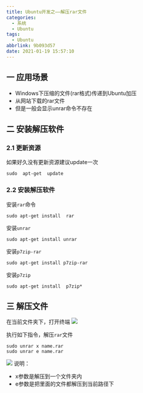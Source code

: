 ```yaml
---
title: Ubuntu开发之——解压rar文件
categories:
  - 系统
  - Ubuntu
tags:
  - Ubuntu
abbrlink: 9b093d57
date: 2021-01-19 15:57:10
---
```

## 一 应用场景

* Windows下压缩的文件(rar格式)传递到Ubuntu加压
* 从网站下载的rar文件
* 但是一般会显示unrar命令不存在

<!--more-->

## 二 安装解压软件

### 2.1 更新资源

如果好久没有更新资源建议update一次

```
sudo  apt-get  update  
```

### 2.2 安装解压软件

安装`rar`命令

```
sudo apt-get install  rar
```

安装`unrar`

```
sudo apt-get install unrar
```

安装`p7zip-rar`

```
sudo apt-get install p7zip-rar
```

安装`p7zip`

```
sudo apt-get install  p7zip*
```

## 三 解压文件

在当前文件夹下，打开终端
![][1]

执行如下指令，解压`rar`文件

```
sudo unrar x name.rar
sudo unrar e name.rar
```
![][2]
说明：

* x参数是解压到一个文件夹内
* e参数是把里面的文件都解压到当前路径下




[1]:https://raw.githubusercontent.com/PGzxc/CDN/master/blog-linux/ubuntu-rar-open-terminal.png
[2]:https://raw.githubusercontent.com/PGzxc/CDN/master/blog-linux/ubuntu-rar-unzip-x-commond.png